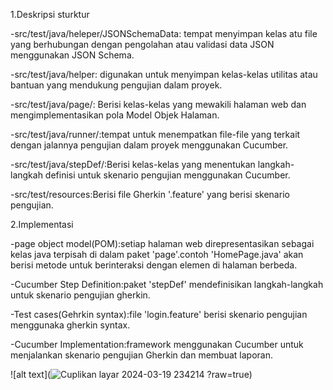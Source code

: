 1.Deskripsi sturktur

-src/test/java/heleper/JSONSchemaData: tempat menyimpan kelas atu file yang berhubungan dengan pengolahan atau validasi data JSON menggunakan JSON Schema.

-src/test/java/helper: digunakan untuk menyimpan kelas-kelas utilitas atau bantuan yang mendukung pengujian dalam proyek.

-src/test/java/page/: Berisi kelas-kelas yang mewakili halaman web dan mengimplementasikan pola Model Objek Halaman.

-src/test/java/runner/:tempat untuk menempatkan file-file yang terkait dengan jalannya pengujian dalam proyek menggunakan Cucumber.

-src/test/java/stepDef/:Berisi kelas-kelas yang menentukan langkah-langkah definisi untuk skenario pengujian menggunakan Cucumber.

-src/test/resources:Berisi file Gherkin '.feature' yang berisi skenario pengujian.

2.Implementasi

-page object model(POM):setiap halaman web direpresentasikan sebagai kelas java terpisah di dalam paket 'page'.contoh 'HomePage.java' akan berisi metode untuk berinteraksi dengan elemen di halaman berbeda.

-Cucumber Step Definition:paket 'stepDef' mendefinisikan langkah-langkah untuk skenario pengujian gherkin.

-Test cases(Gehrkin syntax):file 'login.feature' berisi skenario pengujian menggunaka gherkin syntax.

-Cucumber Implementation:framework menggunakan Cucumber untuk menjalankan skenario pengujian Gherkin dan membuat laporan.








![alt text](![Cuplikan layar 2024-03-19 234214](https://github.com/shultansyafa/web-api-automation/assets/155574309/921da9e1-6d7c-478a-8561-87ba1d8d7b0b)
?raw=true)
